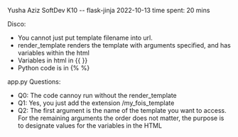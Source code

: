 Yusha Aziz
SoftDev
K10 -- flask-jinja
2022-10-13
time spent: 20 mins

Disco:
- You cannot just put template filename into url.
- render_template renders the template with arguments specified, and has variables within the html
- Variables in html in {{ }}
- Python code is in {% %}

app.py Questions: 
- Q0: The code cannoy run without the render_template
- Q1: Yes, you just add the extension /my_fois_template
- Q2: The first argument is the name of the template you want to access. 
     For the remaining arguments the order does not matter, the purpose is to designate values for the variables in the HTML